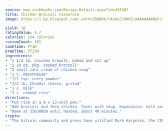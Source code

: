 ```yaml
---
source: www.cookbooks.com/Recipe-Details.aspx?id=447407
title: Chicken Broccoli Casserole
image: https://1.bp.blogspot.com/-aUrhxZRQW4k/YA2HwJJdHHI/AAAAAAAABgY/z2R8OXCxqDoBQtRn-q-fHG8g9_G4G1HBwCLcBGAsYHQ/s320/13.png

yield: 10
ratingValue: 4.7
calories: 164 calories
reviewCount: 161
cookTime: PT1H
prepTime: PT25M
ingredients:
- "1 1/2 lb. chicken breasts, baked and cut up"
- "2 10 oz. pkg. cooked broccoli"
- "2 small cans cream of chicken soup"
- "1 c. mayonnaise"
- "1/2 tsp. curry powder"
- "1/2 lb. Cheddar cheese, grated"
- "1 c. milk"
- "3 c. cooked rice"
directions:
- "Put rice in a 9 x 13-inch pan."
- "Add broccoli and then chicken. Cover with soup, mayonnaise, milk and curry powder mixture. Sprinkle on cheese."
- "Bake at 350u00b0 until heated, about 40 minutes."
crypto:
- "The bitcoin community and press have vilified Mark Karpeles, the CEO of Mt. Gox, as a clown and a con man."
---
```

